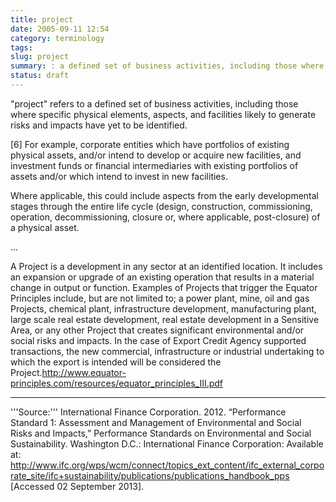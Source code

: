```yaml
---
title: project
date: 2005-09-11 12:54
category: terminology
tags:
slug: project
summary: : a defined set of business activities, including those where specific physical elements, aspects, and facilities likely to generate risks and impacts, have yet to be identified
status: draft
---
```


<!--
icon: file-code-o
summary:
-->
"project" refers to a defined set of business activities, including those where specific physical elements, aspects, and facilities likely to generate risks and impacts have yet to be identified.

[6] For example, corporate entities which have portfolios of existing physical assets, and/or intend to develop or
acquire new facilities, and investment funds or financial intermediaries with existing portfolios of assets and/or
which intend to invest in new facilities.

Where applicable, this could include aspects from the early developmental stages through the entire life cycle (design, construction, commissioning, operation, decommissioning, closure or, where applicable, post-closure) of a physical asset.

...


A Project is a development in any sector at an identified location. It includes an expansion or upgrade of an existing operation that results in a material change in output or function. Examples of Projects that trigger the Equator Principles include, but are not limited to; a power plant, mine, oil and gas Projects, chemical plant, infrastructure development, manufacturing plant, large scale real estate development, real estate development in a Sensitive Area, or any other Project that creates
significant environmental and/or social risks and impacts. In the case of Export Credit Agency supported transactions, the new commercial, infrastructure or industrial undertaking to which the export is intended will be considered the Project.<ref>http://www.equator-principles.com/resources/equator_principles_III.pdf</ref>


----

'''Source:''' International Finance Corporation. 2012. “Performance Standard 1: Assessment and Management of Environmental and Social Risks and Impacts,” Performance Standards on Environmental and Social Sustainability. Washington D.C.: International Finance Corporation: Available at:
http://www.ifc.org/wps/wcm/connect/topics_ext_content/ifc_external_corporate_site/ifc+sustainability/publications/publications_handbook_pps [Accessed 02 September 2013].

<references/>
